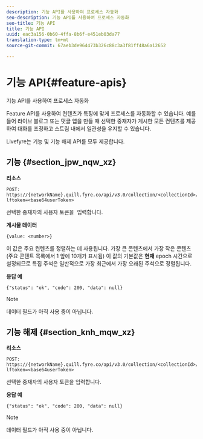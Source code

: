 ```yaml
---
description: 기능 API를 사용하여 프로세스 자동화
seo-description: 기능 API를 사용하여 프로세스 자동화
seo-title: 기능 API
title: 기능 API
uuid: eac3a156-0b60-4ffa-8b6f-e451eb03da77
translation-type: tm+mt
source-git-commit: 67aeb3de964473b326c88c3a3f81ff48a6a12652

---
```



# 기능 API{#feature-apis}

기능 API를 사용하여 프로세스 자동화

Feature API를 사용하여 컨텐츠가 특징에 맞게 프로세스를 자동화할 수 있습니다. 예를 들어 라이브 블로그 또는 댓글 앱을 만들 때 선택한 중재자가 게시한 모든 컨텐츠를 제공하여 대화를 조정하고 스트림 내에서 일관성을 유지할 수 있습니다.

Livefyre는 기능 및 기능 해제 API를 모두 제공합니다.

## 기능 {#section_jpw_nqw_xz}

**리소스**

```
POST: https://{networkName}.quill.fyre.co/api/v3.0/collection/<collectionId>/feature/<commentId>/?lftoken=<base64userToken>
```

선택한 중재자의 사용자 토큰을 &#x200B; 입력합니다.

**게시물 데이터**

```
{value: <number>} 
```

이 값은 주요 컨텐츠를 정렬하는 데 사용됩니다. 가장 큰 콘텐츠에서 가장 작은 콘텐츠(주요 콘텐트 목록에서 1 앞에 10개가 표시됨) 이 값의 기본값은 **현재** epoch 시간으로 설정되므로 특집 주석은 일반적으로 가장 최근에서 가장 오래된 주석으로 정렬됩니다.

**응답 예**

```
{"status": "ok", "code": 200, "data": null} 
```

>[!NOTE]
>
>데이터 필드가 아직 사용 중이 아닙니다.

## 기능 해제 {#section_knh_mqw_xz}

**리소스**

```
POST: https://{networkName}.quill.fyre.co/api/v3.0/collection/<collectionId>/unfeature/<commentId>/?lftoken=<base64userToken>
```

선택한 중재자의 사용자 토큰을 입력합니다.

**응답 예**

```
{"status": "ok", "code": 200, "data": null} 
```

>[!NOTE]
>
>데이터 필드가 아직 사용 중이 아닙니다.

